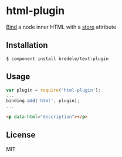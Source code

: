 
# html-plugin

  [Bind](https://github.com/bredele/data-binding) a node inner HTML with a [store](https://github.com/bredele/store) attribute

## Installation

    $ component install bredele/text-plugin

## Usage

```js
var plugin = require('html-plugin');
...
binding.add('html', plugin);
...
```

```html
<p data-html="description"></p>
```

## License

  MIT
